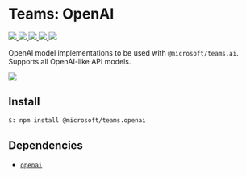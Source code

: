 # Teams: OpenAI

<p>
    <a href="https://www.npmjs.com/package/@microsoft/teams.openai" target="_blank">
        <img src="https://img.shields.io/npm/v/@microsoft/teams.openai" />
    </a>
    <a href="https://www.npmjs.com/package/@microsoft/teams.openai?activeTab=code" target="_blank">
        <img src="https://img.shields.io/bundlephobia/min/@microsoft/teams.openai" />
    </a>
    <a href="https://www.npmjs.com/package/@microsoft/teams.openai?activeTab=dependencies" target="_blank">
        <img src="https://img.shields.io/librariesio/release/npm/@microsoft/teams.openai" />
    </a>
    <a href="https://www.npmjs.com/package/@microsoft/teams.openai" target="_blank">
        <img src="https://img.shields.io/npm/dw/@microsoft/teams.openai" />
    </a>
    <a href="https://microsoft.github.io/teams-ai" target="_blank">
        <img src="https://img.shields.io/badge/📖 docs-open-blue" />
    </a>
</p>

OpenAI model implementations to be used with `@microsoft/teams.ai`. Supports all OpenAI-like API models.

<a href="https://microsoft.github.io/teams-ai" target="_blank">
    <img src="https://img.shields.io/badge/📖 Getting Started-blue?style=for-the-badge" />
</a>

## Install

```bash
$: npm install @microsoft/teams.openai
```

## Dependencies

- [`openai`](https://www.npmjs.com/package/openai)
